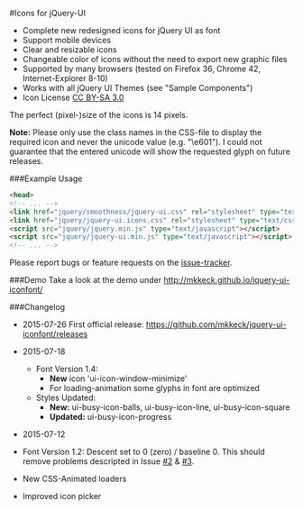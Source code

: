 #Icons for jQuery-UI
* Complete new redesigned icons for jQuery UI as font
* Support mobile devices
* Clear and resizable icons
* Changeable color of icons without the need to export new graphic files
* Supported by many browsers (tested on Firefox 36, Chrome 42, Internet-Explorer 8-10)
* Works with all jQuery UI Themes (see "Sample Components")
* Icon License [CC BY-SA 3.0](https://creativecommons.org/licenses/by-sa/3.0/)

The perfect (pixel-)size of the icons is 14 pixels.


**Note:**
Please only use the class names in the CSS-file to display the required icon and never the unicode value (e.g. "\e601"). I could not guarantee that the entered unicode will show the requested glyph on future releases.

###Example Usage
```html
<head>
<!-- ... -->
<link href="jquery/smoothness/jquery-ui.css" rel="stylesheet" type="text/css" />
<link href="jquery/jquery-ui.icons.css" rel="stylesheet" type="text/css" />
<script src="jquery/jquery.min.js" type="text/javascript"></script>  
<script src="jquery/jquery-ui.min.js" type="text/javascript"></script>
<!-- ... -->
```
Please report bugs or feature requests on the [issue-tracker](https://github.com/mkkeck/jquery-ui-iconfont/issues).
  
  
###Demo
Take a look at the demo under http://mkkeck.github.io/jquery-ui-iconfont/ 
  
  
###Changelog
* 2015-07-26
  First official release: 
  https://github.com/mkkeck/jquery-ui-iconfont/releases


* 2015-07-18
  * Font Version 1.4:
    * **New** icon 'ui-icon-window-minimize'
    * For loading-animation some glyphs in font are optimized
  * Styles Updated:
    * **New:**
      ui-busy-icon-balls,
      ui-busy-icon-line,
      ui-busy-icon-square
    * **Updated:**
      ui-busy-icon-progress
  
* 2015-07-12 
 * Font Version 1.2: 
   Descent set to 0 (zero) / baseline 0. 
   This should remove problems descripted in Issue [#2](https://github.com/mkkeck/jquery-ui-iconfont/issues/2) & [#3](https://github.com/mkkeck/jquery-ui-iconfont/issues/3). 
 * New CSS-Animated loaders 
 * Improved icon picker 
